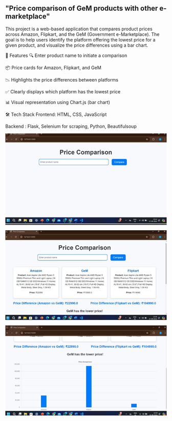 ## "Price comparison of GeM products with other e-marketplace"

This project is a web-based application that compares product prices across Amazon, Flipkart, and the GeM (Government e-Marketplace). The goal is to help users identify the platform offering the lowest price for a given product, and visualize the price differences using a bar chart.

🚀 Features
🔍 Enter product name to initiate a comparison

📦 Price cards for Amazon, Flipkart, and GeM

📉 Highlights the price differences between platforms

✅ Clearly displays which platform has the lowest price

📊 Visual representation using Chart.js (bar chart)

🛠️ Tech Stack
Frontend: HTML, CSS, JavaScript

Backend : Flask, Selenium for scraping, Python, Beautifulsoup

![image](https://github.com/Saikrishnareddy00/Price-comparison-Website-E-commerce-vs-GEM-products-using-Selenium/blob/ed5f4bd66b80418bb708455aaf9997181ded2ef3/Screenshot%202025-05-10%20205044.png)

![image](https://github.com/Saikrishnareddy00/Price-comparison-Website-E-commerce-vs-GEM-products-using-Selenium/blob/60fb3d5200b4af54d68d629f9956f9b3a3637cdb/Screenshot%202025-05-10%20204911.png)


![image](https://github.com/Saikrishnareddy00/Price-comparison-Website-E-commerce-vs-GEM-products-using-Selenium/blob/89143ce50f6f8a2819b7594d41a8a3c3ab960017/Screenshot%202025-05-10%20204924.png)
